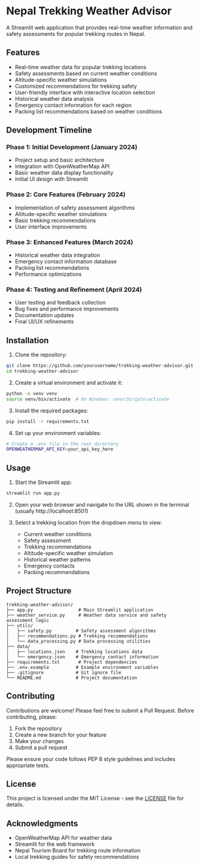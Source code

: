 # Nepal Trekking Weather Advisor

A Streamlit web application that provides real-time weather information and safety assessments for popular trekking routes in Nepal.

## Features

- Real-time weather data for popular trekking locations
- Safety assessments based on current weather conditions
- Altitude-specific weather simulations
- Customized recommendations for trekking safety
- User-friendly interface with interactive location selection
- Historical weather data analysis
- Emergency contact information for each region
- Packing list recommendations based on weather conditions

## Development Timeline

### Phase 1: Initial Development (January 2024)
- Project setup and basic architecture
- Integration with OpenWeatherMap API
- Basic weather data display functionality
- Initial UI design with Streamlit

### Phase 2: Core Features (February 2024)
- Implementation of safety assessment algorithms
- Altitude-specific weather simulations
- Basic trekking recommendations
- User interface improvements

### Phase 3: Enhanced Features (March 2024)
- Historical weather data integration
- Emergency contact information database
- Packing list recommendations
- Performance optimizations

### Phase 4: Testing and Refinement (April 2024)
- User testing and feedback collection
- Bug fixes and performance improvements
- Documentation updates
- Final UI/UX refinements

## Installation

1. Clone the repository:
```bash
git clone https://github.com/yourusername/trekking-weather-advisor.git
cd trekking-weather-advisor
```

2. Create a virtual environment and activate it:
```bash
python -m venv venv
source venv/bin/activate  # On Windows: venv\Scripts\activate
```

3. Install the required packages:
```bash
pip install -r requirements.txt
```

4. Set up your environment variables:
```bash
# Create a .env file in the root directory
OPENWEATHERMAP_API_KEY=your_api_key_here
```

## Usage

1. Start the Streamlit app:
```bash
streamlit run app.py
```

2. Open your web browser and navigate to the URL shown in the terminal (usually http://localhost:8501)

3. Select a trekking location from the dropdown menu to view:
   - Current weather conditions
   - Safety assessment
   - Trekking recommendations
   - Altitude-specific weather simulation
   - Historical weather patterns
   - Emergency contacts
   - Packing recommendations

## Project Structure

```
trekking-weather-advisor/
├── app.py                 # Main Streamlit application
├── weather_service.py     # Weather data service and safety assessment logic
├── utils/
│   ├── safety.py         # Safety assessment algorithms
│   ├── recommendations.py # Trekking recommendations
│   └── data_processing.py # Data processing utilities
├── data/
│   ├── locations.json    # Trekking locations data
│   └── emergency.json    # Emergency contact information
├── requirements.txt       # Project dependencies
├── .env.example          # Example environment variables
├── .gitignore            # Git ignore file
└── README.md             # Project documentation
```

## Contributing

Contributions are welcome! Please feel free to submit a Pull Request. Before contributing, please:

1. Fork the repository
2. Create a new branch for your feature
3. Make your changes
4. Submit a pull request

Please ensure your code follows PEP 8 style guidelines and includes appropriate tests.

## License

This project is licensed under the MIT License - see the [LICENSE](LICENSE) file for details.

## Acknowledgments

- OpenWeatherMap API for weather data
- Streamlit for the web framework
- Nepal Tourism Board for trekking route information
- Local trekking guides for safety recommendations 